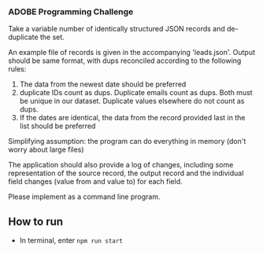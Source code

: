 ### ADOBE Programming Challenge

Take a variable number of identically structured JSON records and de-duplicate the set.

An example file of records is given in the accompanying 'leads.json'. Output should be same format, with dups reconciled according to the following rules:

1. The data from the newest date should be preferred
2. duplicate IDs count as dups. Duplicate emails count as dups. Both must be unique in our dataset. Duplicate values elsewhere do not count as dups.
3. If the dates are identical, the data from the record provided last in the list should be preferred

Simplifying assumption: the program can do everything in memory (don't worry about large files)

The application should also provide a log of changes, including some representation of the source record, the output record and the individual field changes (value from and value to) for each field.

Please implement as a command line program.

## How to run

- In terminal, enter `npm run start`
